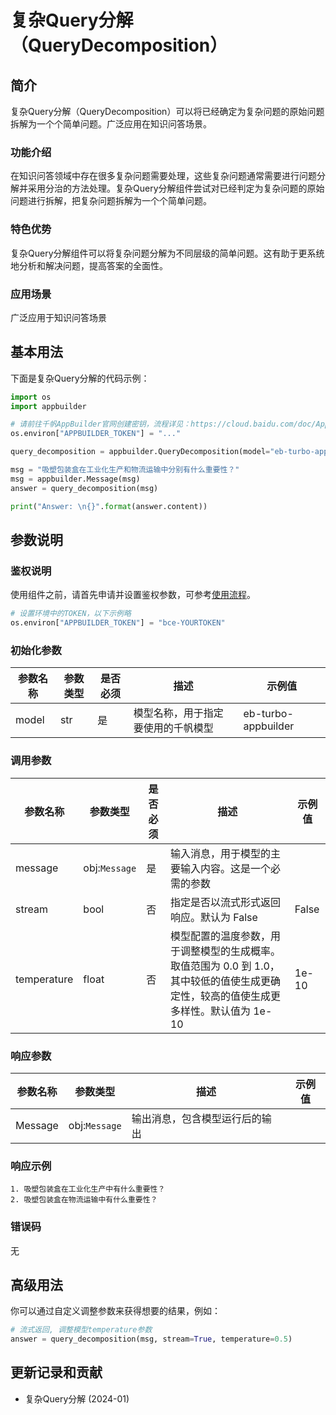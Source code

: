 # 复杂Query分解（QueryDecomposition）

## 简介
复杂Query分解（QueryDecomposition）可以将已经确定为复杂问题的原始问题拆解为一个个简单问题。广泛应用在知识问答场景。

### 功能介绍
在知识问答领域中存在很多复杂问题需要处理，这些复杂问题通常需要进行问题分解并采用分治的方法处理。复杂Query分解组件尝试对已经判定为复杂问题的原始问题进行拆解，把复杂问题拆解为一个个简单问题。

### 特色优势
复杂Query分解组件可以将复杂问题分解为不同层级的简单问题。这有助于更系统地分析和解决问题，提高答案的全面性。

### 应用场景
广泛应用于知识问答场景

## 基本用法
下面是复杂Query分解的代码示例：
```python
import os
import appbuilder

# 请前往千帆AppBuilder官网创建密钥，流程详见：https://cloud.baidu.com/doc/AppBuilder/s/Olq6grrt6#1%E3%80%81%E5%88%9B%E5%BB%BA%E5%AF%86%E9%92%A5
os.environ["APPBUILDER_TOKEN"] = "..."

query_decomposition = appbuilder.QueryDecomposition(model="eb-turbo-appbuilder")

msg = "吸塑包装盒在工业化生产和物流运输中分别有什么重要性？"
msg = appbuilder.Message(msg)
answer = query_decomposition(msg)

print("Answer: \n{}".format(answer.content))
```

## 参数说明

### 鉴权说明
使用组件之前，请首先申请并设置鉴权参数，可参考[使用流程](https://cloud.baidu.com/doc/AppBuilder/s/Olq6grrt6#1%E3%80%81%E5%88%9B%E5%BB%BA%E5%AF%86%E9%92%A5)。
```python
# 设置环境中的TOKEN，以下示例略
os.environ["APPBUILDER_TOKEN"] = "bce-YOURTOKEN"
```

### 初始化参数
|参数名称 |参数类型 |是否必须 |描述 |示例值|
|--------|--------|--------|----|------|
|model |str  |是 |模型名称，用于指定要使用的千帆模型|eb-turbo-appbuilder|

### 调用参数
|参数名称 |参数类型 |是否必须 |描述 |示例值|
|--------|--------|--------|----|------|
|message |obj:`Message`|是 |输入消息，用于模型的主要输入内容。这是一个必需的参数| |
|stream|bool|否 |指定是否以流式形式返回响应。默认为 False|False|
|temperature|float|否 |模型配置的温度参数，用于调整模型的生成概率。取值范围为 0.0 到 1.0，其中较低的值使生成更确定性，较高的值使生成更多样性。默认值为 1e-10|1e-10|

### 响应参数
|参数名称 |参数类型 |描述 |示例值|
|--------|--------|----|------|
|Message |obj:`Message` |输出消息，包含模型运行后的输出| |

### 响应示例
```text
1. 吸塑包装盒在工业化生产中有什么重要性？
2. 吸塑包装盒在物流运输中有什么重要性？
```
### 错误码
无

## 高级用法
你可以通过自定义调整参数来获得想要的结果，例如：
```python
# 流式返回, 调整模型temperature参数
answer = query_decomposition(msg, stream=True, temperature=0.5)
```

## 更新记录和贡献
* 复杂Query分解 (2024-01)
